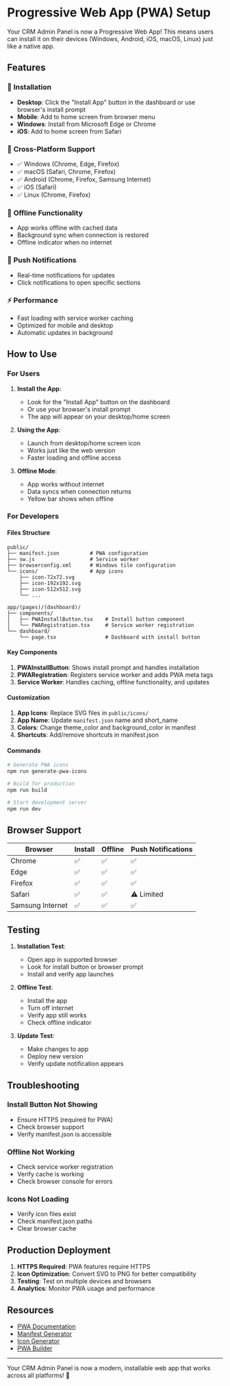# Progressive Web App (PWA) Setup

Your CRM Admin Panel is now a Progressive Web App! This means users can install it on their devices (Windows, Android, iOS, macOS, Linux) just like a native app.

## Features

### 🚀 **Installation**
- **Desktop**: Click the "Install App" button in the dashboard or use browser's install prompt
- **Mobile**: Add to home screen from browser menu
- **Windows**: Install from Microsoft Edge or Chrome
- **iOS**: Add to home screen from Safari

### 📱 **Cross-Platform Support**
- ✅ Windows (Chrome, Edge, Firefox)
- ✅ macOS (Safari, Chrome, Firefox)
- ✅ Android (Chrome, Firefox, Samsung Internet)
- ✅ iOS (Safari)
- ✅ Linux (Chrome, Firefox)

### 🔄 **Offline Functionality**
- App works offline with cached data
- Background sync when connection is restored
- Offline indicator when no internet

### 🔔 **Push Notifications**
- Real-time notifications for updates
- Click notifications to open specific sections

### ⚡ **Performance**
- Fast loading with service worker caching
- Optimized for mobile and desktop
- Automatic updates in background

## How to Use

### For Users

1. **Install the App**:
   - Look for the "Install App" button on the dashboard
   - Or use your browser's install prompt
   - The app will appear on your desktop/home screen

2. **Using the App**:
   - Launch from desktop/home screen icon
   - Works just like the web version
   - Faster loading and offline access

3. **Offline Mode**:
   - App works without internet
   - Data syncs when connection returns
   - Yellow bar shows when offline

### For Developers

#### Files Structure
```
public/
├── manifest.json          # PWA configuration
├── sw.js                  # Service worker
├── browserconfig.xml      # Windows tile configuration
└── icons/                 # App icons
    ├── icon-72x72.svg
    ├── icon-192x192.svg
    ├── icon-512x512.svg
    └── ...

app/(pages)/(dashboard)/
├── components/
│   ├── PWAInstallButton.tsx    # Install button component
│   └── PWARegistration.tsx     # Service worker registration
└── dashboard/
    └── page.tsx                # Dashboard with install button
```

#### Key Components

1. **PWAInstallButton**: Shows install prompt and handles installation
2. **PWARegistration**: Registers service worker and adds PWA meta tags
3. **Service Worker**: Handles caching, offline functionality, and updates

#### Customization

1. **App Icons**: Replace SVG files in `public/icons/`
2. **App Name**: Update `manifest.json` name and short_name
3. **Colors**: Change theme_color and background_color in manifest
4. **Shortcuts**: Add/remove shortcuts in manifest.json

#### Commands

```bash
# Generate PWA icons
npm run generate-pwa-icons

# Build for production
npm run build

# Start development server
npm run dev
```

## Browser Support

| Browser | Install | Offline | Push Notifications |
|---------|---------|---------|-------------------|
| Chrome | ✅ | ✅ | ✅ |
| Edge | ✅ | ✅ | ✅ |
| Firefox | ✅ | ✅ | ✅ |
| Safari | ✅ | ✅ | ⚠️ Limited |
| Samsung Internet | ✅ | ✅ | ✅ |

## Testing

1. **Installation Test**:
   - Open app in supported browser
   - Look for install button or browser prompt
   - Install and verify app launches

2. **Offline Test**:
   - Install the app
   - Turn off internet
   - Verify app still works
   - Check offline indicator

3. **Update Test**:
   - Make changes to app
   - Deploy new version
   - Verify update notification appears

## Troubleshooting

### Install Button Not Showing
- Ensure HTTPS (required for PWA)
- Check browser support
- Verify manifest.json is accessible

### Offline Not Working
- Check service worker registration
- Verify cache is working
- Check browser console for errors

### Icons Not Loading
- Verify icon files exist
- Check manifest.json paths
- Clear browser cache

## Production Deployment

1. **HTTPS Required**: PWA features require HTTPS
2. **Icon Optimization**: Convert SVG to PNG for better compatibility
3. **Testing**: Test on multiple devices and browsers
4. **Analytics**: Monitor PWA usage and performance

## Resources

- [PWA Documentation](https://web.dev/progressive-web-apps/)
- [Manifest Generator](https://app-manifest.firebaseapp.com/)
- [Icon Generator](https://realfavicongenerator.net/)
- [PWA Builder](https://www.pwabuilder.com/)

---

Your CRM Admin Panel is now a modern, installable web app that works across all platforms! 🎉
